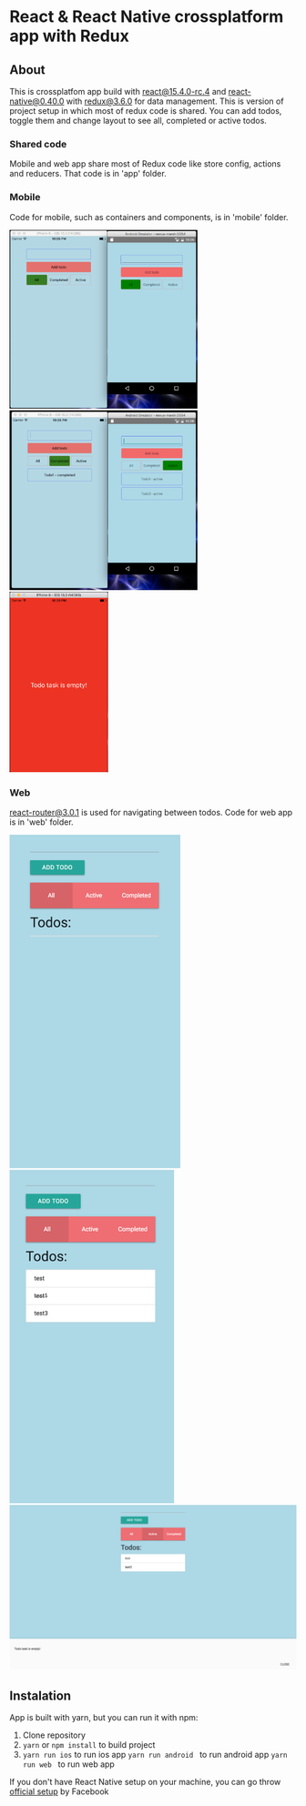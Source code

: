 # React & React Native crossplatform app with Redux

## About
This is crossplatfom app build with [react@15.4.0-rc.4](https://facebook.github.io/react/) and [react-native@0.40.0](https://facebook.github.io/react-native/) with [redux@3.6.0](http://redux.js.org/) for data management. This is version of project setup in which most of redux code is shared.
You can add todos, toggle them and change layout to see all, completed or active todos.

### Shared code
Mobile and web app share most of Redux code like store config, actions and reducers. That code is in 'app' folder.

### Mobile 
Code for mobile, such as containers and components, is in 'mobile' folder.

<img src="./preview-images/mobile-init.png" width="330px" />
<img src="./preview-images/mobile-list.png" width="330px" />
<img src="./preview-images/mobile-error.png" width="173px" />

### Web 
[react-router@3.0.1](https://github.com/ReactTraining/react-router) is used for navigating between todos. Code for web app is in 'web' folder.

<img src="./preview-images/web-init.png" width="300px" />
<img src="./preview-images/web-list.png" width="289px" />
<img src="./preview-images/web-error.png" width="593px" />

## Instalation 
App is built with yarn, but you can run it with npm:

1. Clone repository
2. ``` yarn ``` or ``` npm install ``` to build project
3. ``` yarn run ios ``` to run ios app
    ```yarn run android ``` to run android app
    ```yarn run web ``` to run web app

If you don't have React Native setup on your machine, you can go throw [official setup](https://facebook.github.io/react-native/docs/getting-started.html) by Facebook 
